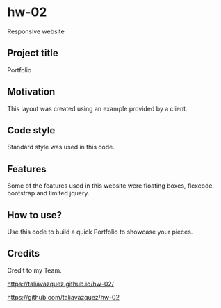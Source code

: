 
# hw-02
Responsive website
## Project title
Portfolio

## Motivation
This layout was created using an example provided by a client.

## Code style
Standard style was used in this code. 

## Features
Some of the features used in this website were floating boxes, flexcode, bootstrap and limited jquery.

## How to use?
Use this code to build a quick Portfolio to showcase your pieces.

## Credits
Credit to my Team.

https://taliavazquez.github.io/hw-02/

https://github.com/taliavazquez/hw-02
